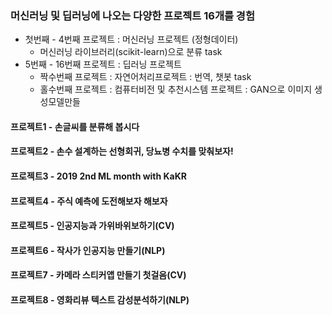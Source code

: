 ### 머신러닝 및 딥러닝에 나오는 다양한 프로젝트 16개를 경험
- 첫번째 - 4번째 프로젝트 : 머신러닝 프로젝트 (정형데이터)
  - 머신러닝 라이브러리(scikit-learn)으로 분류 task
- 5번째 - 16번째 프로젝트 : 딥러닝 프로젝트
  - 짝수번째 프로젝트 : 자연어처리프로젝트 : 번역, 챗봇 task
  - 홀수번째 프로젝트 : 컴퓨터비전 및 추천시스템 프로젝트 : GAN으로 이미지 생성모델만들
         
#### 프로젝트1 - 손글씨를 분류해 봅시다

#### 프로젝트2 - 손수 설계하는 선형회귀, 당뇨병 수치를 맞춰보자!

#### 프로젝트3 - 2019 2nd ML month with KaKR

#### 프로젝트4 - 주식 예측에 도전해보자 해보자

#### 프로젝트5 - 인공지능과 가위바위보하기(CV)

#### 프로젝트6 - 작사가 인공지능 만들기(NLP)

#### 프로젝트7 - 카메라 스티커앱 만들기 첫걸음(CV)

#### 프로젝트8 - 영화리뷰 텍스트 감성분석하기(NLP)
